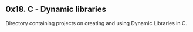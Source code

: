 ## 0x18. C - Dynamic libraries

Directory containing projects on creating and using Dynamic Libraries in C.
 
